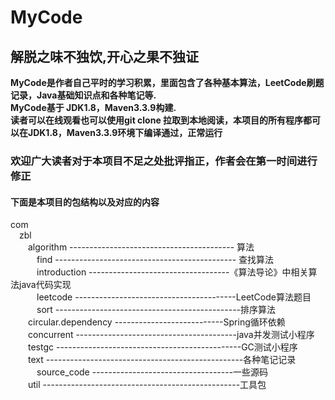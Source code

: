 # MyCode  
## 解脱之味不独饮,开心之果不独证  
**MyCode是作者自己平时的学习积累，里面包含了各种基本算法，LeetCode刷题记录，Java基础知识点和各种笔记等.**  
**MyCode基于 JDK1.8，Maven3.3.9构建.**    
**读者可以在线观看也可以使用git clone 拉取到本地阅读，本项目的所有程序都可以在JDK1.8，Maven3.3.9环境下编译通过，正常运行**     
### 欢迎广大读者对于本项目不足之处批评指正，作者会在第一时间进行修正   
#### 下面是本项目的包结构以及对应的内容   
com  
&emsp;zbl  
&emsp;&emsp;algorithm ----------------------------------------- 算法  
&emsp;&emsp;&emsp;find  --------------------------------------------- 查找算法  
&emsp;&emsp;&emsp;introduction  -----------------------------------《算法导论》中相关算法java代码实现  
&emsp;&emsp;&emsp;leetcode  ----------------------------------------LeetCode算法题目  
&emsp;&emsp;&emsp;sort  ----------------------------------------------排序算法  
&emsp;&emsp;circular.dependency  ---------------------------Spring循环依赖  
&emsp;&emsp;concurrent  ----------------------------------------java并发测试小程序   
&emsp;&emsp;testgc  ----------------------------------------------GC测试小程序    
&emsp;&emsp;text  -------------------------------------------------各种笔记记录      
&emsp;&emsp;&emsp;source_code  -----------------------------------一些源码      
&emsp;&emsp;util  -------------------------------------------------工具包      

